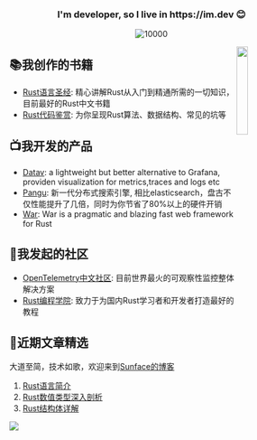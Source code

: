 <h3 align="center">I'm developer, so I live in https://im.dev 😊 </h3>

<p align="middle">
   <img src="https://komarev.com/ghpvc/?username=sunface" alt="10000" />
</p>

<a href="https://github.com/nschloe/optimesh">
  <img src="https://nschloe.github.io/optimesh/cvt-uniform-qnf.webp" align="right" width="20%"/>
</a>

## 📚我创作的书籍
- [Rust语言圣经](https://course.rs): 精心讲解Rust从入门到精通所需的一切知识，目前最好的Rust中文书籍
- [Rust代码鉴赏](https://codes.rs): 为你呈现Rust算法、数据结构、常见的坑等


## 📺我开发的产品
- [Datav](https://github.com/savecost/datav): a lightweight but better alternative to Grafana, providen visualization for metrics,traces and logs etc
- [Pangu](https://pangu.rs): 新一代分布式搜索引擎, 相比elasticsearch，盘古不仅性能提升了几倍，同时为你节省了80%以上的硬件开销
- [War](https://war.rs): War is a pragmatic and blazing fast web framework for Rust


## 👯我发起的社区
- [OpenTelemetry中文社区](https://ot.md): 目前世界最火的可观察性监控整体解决方案
- [Rust编程学院](https://college.rs): 致力于为国内Rust学习者和开发者打造最好的教程


## 📕近期文章精选
大道至简，技术如歌，欢迎来到[Sunface的博客](https://college.blog.csdn.net)
1. [Rust语言简介](https://blog.csdn.net/erlib/article/details/121673230?spm=1001.2014.3001.5501)
2. [Rust数值类型深入剖析](https://blog.csdn.net/erlib/article/details/121750337?spm=1001.2014.3001.5501)
3. [Rust结构体详解](https://blog.csdn.net/erlib?spm=1000.2115.3001.5343)


![](https://mir-s3-cdn-cf.behance.net/project_modules/disp/7df0bd42774743.57ee5f32bd76e.gif)
